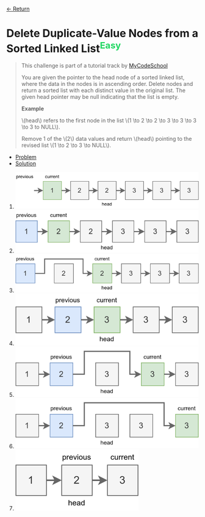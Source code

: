 [&larr; Return](https://hanggrian.github.io/grind-hackerrank/)

# Delete Duplicate-Value Nodes from a Sorted Linked List<sup style="color: rgb(32, 215, 97);">Easy</sup>

> This challenge is part of a tutorial track by [MyCodeSchool](http://www.youtube.com/mycodeschool)
>
> You are given the pointer to the head node of a sorted linked list, where the
  data in the nodes is in ascending order. Delete nodes and return a sorted list
  with each distinct value in the original list. The given head pointer may be
  null indicating that the list is empty.
>
> **Example**
>
> \\(head\\) refers to the first node in the list
  \\(1 \to 2 \to 2 \to 3 \to 3 \to 3 \to 3 to NULL\\).
>
> Remove 1 of the \\(2\\) data values and return \\(head\\) pointing to the
  revised list \\(1 \to 2 \to 3 \to NULL\\).

- [Problem](https://www.hackerrank.com/challenges/delete-duplicate-value-nodes-from-a-sorted-linked-list/)
- [Solution](https://github.com/hanggrian/grind-hackerrank/blob/main/algorithms/src/main/java/ds/DeleteDuplicateValueNodesFromASortedLinkedList.java)

1.  ![](https://github.com/hanggrian/grind-hackerrank/raw/assets/algorithms/ds/delete-duplicate-value-nodes-from-a-sorted-linked-list1.svg)
1.  ![](https://github.com/hanggrian/grind-hackerrank/raw/assets/algorithms/ds/delete-duplicate-value-nodes-from-a-sorted-linked-list2.svg)
1.  ![](https://github.com/hanggrian/grind-hackerrank/raw/assets/algorithms/ds/delete-duplicate-value-nodes-from-a-sorted-linked-list3.svg)
1.  ![](https://github.com/hanggrian/grind-hackerrank/raw/assets/algorithms/ds/delete-duplicate-value-nodes-from-a-sorted-linked-list4.svg)
1.  ![](https://github.com/hanggrian/grind-hackerrank/raw/assets/algorithms/ds/delete-duplicate-value-nodes-from-a-sorted-linked-list5.svg)
1.  ![](https://github.com/hanggrian/grind-hackerrank/raw/assets/algorithms/ds/delete-duplicate-value-nodes-from-a-sorted-linked-list6.svg)
1.  ![](https://github.com/hanggrian/grind-hackerrank/raw/assets/algorithms/ds/delete-duplicate-value-nodes-from-a-sorted-linked-list7.svg)
